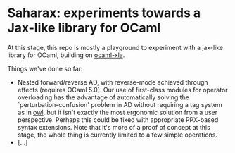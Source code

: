 # Saharax: experiments towards a Jax-like library for OCaml

At this stage, this repo is mostly a playground to experiment with a jax-like library for OCaml, building on [ocaml-xla](https://github.com/LaurentMazare/ocaml-xla).

Things we've done so far:
- Nested forward/reverse AD, with reverse-mode achieved through effects (requires OCaml 5.0). Our use of first-class modules for operator overloading has the advantage of automatically solving the `perturbation-confusion' problem in AD without requiring a tag system as in [owl](https://github.com/owlbarn/owl), but it isn't exactly the most ergonomic solution from a user perspective. Perhaps this could be fixed with appropriate PPX-based syntax extensions. Note that it's more of a proof of concept at this stage, the whole thing is currently limited to a few simple operations.
- [...]

